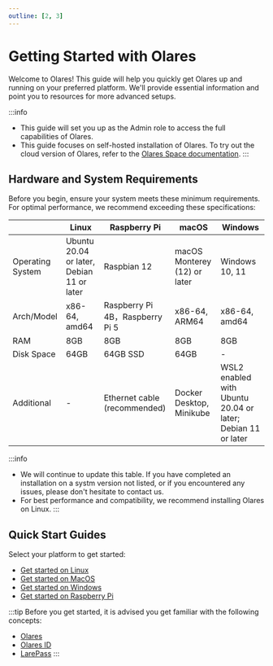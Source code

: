 ```yaml
---
outline: [2, 3]
---
```


# Getting Started with Olares

Welcome to Olares! This guide will help you quickly get Olares up and running on your preferred platform. We'll provide essential information and point you to resources for more advanced setups.

:::info
- This guide will set you up as the Admin role to access the full capabilities of Olares.
- This guide focuses on self-hosted installation of Olares. To try out the cloud version of Olares, refer to the [Olares Space documentation](../../../how-to/space/host/create-olares.md).
:::

## Hardware and System Requirements 

Before you begin, ensure your system meets these minimum requirements. For optimal performance, we recommend exceeding these specifications:


| | Linux | Raspberry Pi | macOS | Windows |
|---|---|---|---|---|
| Operating System | Ubuntu 20.04 or later, Debian 11 or later | Raspbian 12 | macOS Monterey (12) or later |  Windows 10, 11  |
| Arch/Model | x86-64, amd64 | Raspberry Pi 4B，Raspberry Pi 5 | x86-64, ARM64 | x86-64, amd64 |
| RAM | 8GB  | 8GB | 8GB | 8GB |
| Disk Space | 64GB | 64GB SSD | 64GB | - |
| Additional | - | Ethernet cable (recommended) | Docker Desktop, Minikube | WSL2 enabled with Ubuntu 20.04 or later; Debian 11 or later |

:::info
- We will continue to update this table. If you have completed an installation on a systm version not listed, or if you encountered any issues, please don't hesitate to contact us.
- For best performance and compatibility, we recommend installing Olares on Linux. 
:::

## Quick Start Guides

Select your platform to get started:

- [Get started on Linux](linux.md)
- [Get started on MacOS](mac.md)
- [Get started on Windows](windows.md)
- [Get started on Raspberry Pi](raspberry.md)

:::tip
Before you get started, it is advised you get familiar with the following concepts:

- [Olares](../../introduction/what-is-olares.md)
- [Olares ID](../../olares/olares-id.md)
- [LarePass](../../../how-to/larepass/overview.md)
:::

